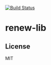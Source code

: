 [![Build Status](https://travis-ci.org/renew-js/renew-lib.svg?branch=master)](https://travis-ci.org/renew-js/renew-lib)

# renew-lib

## License 
MIT
